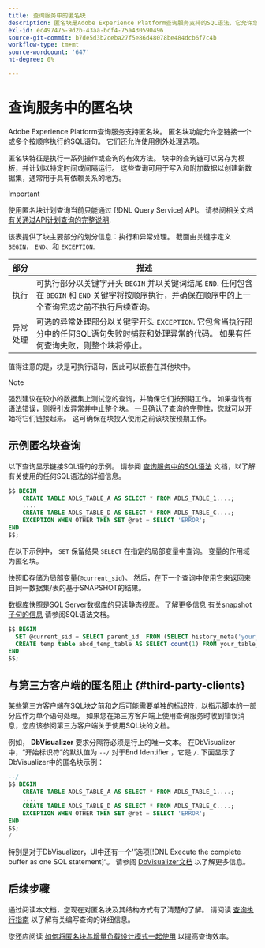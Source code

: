 ```yaml
---
title: 查询服务中的匿名块
description: 匿名块是Adobe Experience Platform查询服务支持的SQL语法，它允许您高效地执行一系列查询
exl-id: ec497475-9d2b-43aa-bcf4-75a430590496
source-git-commit: b7de5d3b2ceba27f5e86d48078be484dcb6f7c4b
workflow-type: tm+mt
source-wordcount: '647'
ht-degree: 0%

---
```


# 查询服务中的匿名块

Adobe Experience Platform查询服务支持匿名块。 匿名块功能允许您链接一个或多个按顺序执行的SQL语句。 它们还允许使用例外处理选项。

匿名块特征是执行一系列操作或查询的有效方法。 块中的查询链可以另存为模板，并计划以特定时间或间隔运行。 这些查询可用于写入和附加数据以创建新数据集，通常用于具有依赖关系的地方。

>[!IMPORTANT]
>
>使用匿名块计划查询当前只能通过 [!DNL Query Service] API。 请参阅相关文档 [有关通过API计划查询的完整说明](../api/scheduled-queries.md).

该表提供了块主要部分的划分信息：执行和异常处理。 截面由关键字定义 `BEGIN`， `END`、和 `EXCEPTION`.

| 部分 | 描述 |
|---|---|
| 执行 | 可执行部分以关键字开头 `BEGIN` 并以关键词结尾 `END`. 任何包含在 `BEGIN` 和 `END` 关键字将按顺序执行，并确保在顺序中的上一个查询完成之前不执行后续查询。 |
| 异常处理 | 可选的异常处理部分以关键字开头 `EXCEPTION`. 它包含当执行部分中的任何SQL语句失败时捕获和处理异常的代码。 如果有任何查询失败，则整个块将停止。 |

值得注意的是，块是可执行语句，因此可以嵌套在其他块中。

>[!NOTE]
>
> 强烈建议在较小的数据集上测试您的查询，并确保它们按预期工作。 如果查询有语法错误，则将引发异常并中止整个块。 一旦确认了查询的完整性，您就可以开始将它们链接起来。 这可确保在块投入使用之前该块按预期工作。

## 示例匿名块查询

以下查询显示链接SQL语句的示例。 请参阅 [查询服务中的SQL语法](../sql/syntax.md) 文档，以了解有关使用的任何SQL语法的详细信息。

```SQL
$$ BEGIN
    CREATE TABLE ADLS_TABLE_A AS SELECT * FROM ADLS_TABLE_1....;
    ....
    CREATE TABLE ADLS_TABLE_D AS SELECT * FROM ADLS_TABLE_C....; 
    EXCEPTION WHEN OTHER THEN SET @ret = SELECT 'ERROR';
END
$$;
```

在以下示例中， `SET` 保留结果 `SELECT` 在指定的局部变量中查询。 变量的作用域为匿名块。

快照ID存储为局部变量(`@current_sid`)。 然后，在下一个查询中使用它来返回来自同一数据集/表的基于SNAPSHOT的结果。

数据库快照是SQL Server数据库的只读静态视图。 了解更多信息 [有关snapshot子句的信息](../sql/syntax.md#SNAPSHOT-clause) 请参阅SQL语法文档。

```SQL
$$ BEGIN                                             
  SET @current_sid = SELECT parent_id  FROM (SELECT history_meta('your_table_name')) WHERE  is_current = true;
  CREATE temp table abcd_temp_table AS SELECT count(1) FROM your_table_name  SNAPSHOT SINCE @current_sid;                                                                                           
END
$$;
```

## 与第三方客户端的匿名阻止 {#third-party-clients}

某些第三方客户端在SQL块之前和之后可能需要单独的标识符，以指示脚本的一部分应作为单个语句处理。 如果您在第三方客户端上使用查询服务时收到错误消息，您应该参阅第三方客户端关于使用SQL块的文档。

例如， **DbVisualizer** 要求分隔符必须是行上的唯一文本。 在DbVisualizer中，“开始标识符”的默认值为 `--/` 对于End Identifier ，它是 `/`. 下面显示了DbVisualizer中的匿名块示例：

```SQL
--/
$$ BEGIN
    CREATE TABLE ADLS_TABLE_A AS SELECT * FROM ADLS_TABLE_1....;
    ....
    CREATE TABLE ADLS_TABLE_D AS SELECT * FROM ADLS_TABLE_C....;
    EXCEPTION WHEN OTHER THEN SET @ret = SELECT 'ERROR';
END
$$;
/
```

特别是对于DbVisualizer，UI中还有一个&#39;&#39;选项[!DNL Execute the complete buffer as one SQL statement]“。 请参阅 [DbVisualizer文档](https://confluence.dbvis.com/display/UG120/Executing+Complex+Statements#ExecutingComplexStatements-UsingExecuteBuffer) 以了解更多信息。

## 后续步骤

通过阅读本文档，您现在对匿名块及其结构方式有了清楚的了解。 请阅读 [查询执行指南](../best-practices/writing-queries.md) 以了解有关编写查询的详细信息。

您还应阅读 [如何将匿名块与增量负载设计模式一起使用](./incremental-load.md) 以提高查询效率。

